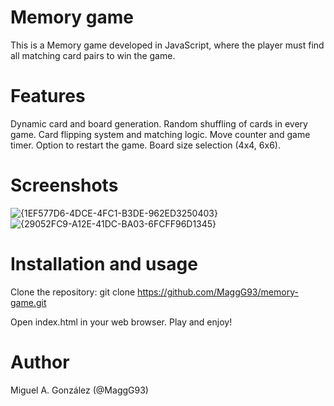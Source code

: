 # Memory game

This is a Memory game developed in JavaScript, where the player must find all matching card pairs to win the game.

# Features

Dynamic card and board generation.
Random shuffling of cards in every game.
Card flipping system and matching logic.
Move counter and game timer.
Option to restart the game.
Board size selection (4x4, 6x6).

# Screenshots

![{1EF577D6-4DCE-4FC1-B3DE-962ED3250403}](https://github.com/user-attachments/assets/f8e3cd0b-acc5-4462-b75d-0c866af3b7a6)
![{29052FC9-A12E-41DC-BA03-6FCFF96D1345}](https://github.com/user-attachments/assets/357e274e-1259-4ce6-87be-59d959e28e7d)

# Installation and usage

Clone the repository:
git clone https://github.com/MaggG93/memory-game.git

Open index.html in your web browser.
Play and enjoy!

# Author

Miguel A. González (@MaggG93)
